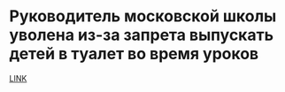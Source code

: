 # Руководитель московской школы уволена из-за запрета выпускать детей в туалет во время уроков



[LINK](https://varlamov.ru/3614556.html)